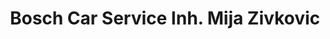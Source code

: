 ---
title: "Bosch Car Service Inh. Mija Zivkovic"
url: /salzgitter/bosch-car-service-inh-mija-zivkovic/
shop: Autowerkstatt
---